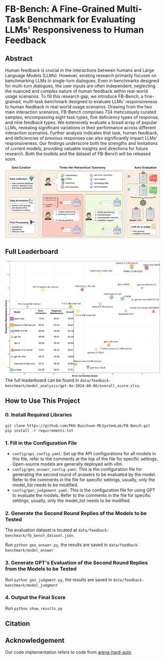# FB-Bench: A Fine-Grained Multi-Task Benchmark for Evaluating LLMs' Responsiveness to Human Feedback
## Abstract
Human feedback is crucial in the interactions between humans and Large Language Models (LLMs). However, existing research primarily focuses on benchmarking LLMs in single-turn dialogues. Even in benchmarks designed for multi-turn dialogues, the user inputs are often independent, neglecting the nuanced and complex nature of human feedback within real-world usage scenarios. To fill this research gap, we introduce FB-Bench, a fine-grained, multi-task benchmark designed to evaluate LLMs' responsiveness to human feedback in real-world usage scenarios. Drawing from the two main interaction scenarios, FB-Bench comprises 734 meticulously curated samples, encompassing eight task types, five deficiency types of response, and nine feedback types. We extensively evaluate a broad array of popular LLMs, revealing significant variations in their performance across different interaction scenarios. Further analysis indicates that task, human feedback, and deficiencies of previous responses can also significantly impact LLMs' responsiveness. Our findings underscore both the strengths and limitations of current models, providing valuable insights and directions for future research. Both the toolkits and the dataset of FB-Bench will be released soon.

![overview](./misc/overview.png)

## Full Leaderboard
![scatter_full](./misc/scatter_full.png)
The full leaderboard can be found in `data/feedback-benchmark/model_analysis/gpt-4o-2024-08-06/overall_score.xlsx`.

## How to Use This Project
### 0. Install Required Libraries
```
git clone https://github.com/PKU-Baichuan-MLSystemLab/FB-Bench.git
pip install -r requirements.txt
```

### 1. Fill in the Configuration File
- `config/api_config.yaml`: Set up the API configurations for all models in this file, refer to the comments at the top of the file for specific settings. Open-source models are generally deployed with vllm.
- `config/gen_answer_config.yaml`: This is the configuration file for generating the second round of answers to be evaluated by the model. Refer to the comments in the file for specific settings, usually, only the model_list needs to be modified.
- `config/gen_judgement.yaml`: This is the configuration file for using GPT to evaluate the models. Refer to the comments in the file for specific settings, usually, only the model_list needs to be modified.

### 2. Generate the Second Round Replies of the Models to be Tested
The evaluation dataset is located at `data/feedback-benchmark/fb_bench_dataset.json`.

Run `python gen_answer.py`, the results are saved in `data/feedback-benchmark/model_answer`

### 3. Generate GPT's Evaluation of the Second Round Replies from the Models to be Tested
Run `python gen_judgment.py`, the results are saved in `data/feedback-benchmark/model_judgment`

### 4. Output the Final Score
Run `python show_results.py`

## Citation

## Acknowledgement
Our code implementation refers to code from [arena-hard-auto](https://github.com/lmarena/arena-hard-auto)

